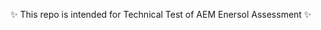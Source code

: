 ✨ This repo is intended for Technical Test of AEM Enersol Assessment ✨

<!---
annurkhushairah/annurkhushairah is a ✨ special ✨ repository because its `README.md` (this file) appears on your GitHub profile.
You can click the Preview link to take a look at your changes.
--->
